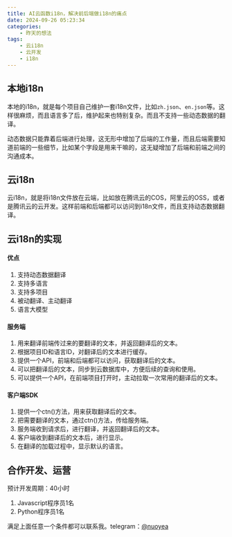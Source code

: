 ```yaml
---
title: AI云函数i18n，解决前后端做i18n的痛点
date: 2024-09-26 05:23:34
categories:
    - 昨天的想法
tags:
    - 云i18n
    - 云开发
    - i18n
---
```


## 本地i18n

本地的i18n，就是每个项目自己维护一套i18n文件，比如`zh.json`、`en.json`等。这样很麻烦，而且语言多了后，维护起来也特别复杂。而且不支持一些动态数据的翻译。

动态数据只能靠着后端进行处理，这无形中增加了后端的工作量，而且后端需要知道前端的一些细节，比如某个字段是用来干嘛的，这无疑增加了后端和前端之间的沟通成本。

<!-- more -->

## 云i18n

云i18n，就是将i18n文件放在云端，比如放在腾讯云的COS，阿里云的OSS，或者是腾讯云的云开发。这样前端和后端都可以访问到i18n文件，而且支持动态数据翻译。

## 云i18n的实现

#### 优点

1. 支持动态数据翻译
2. 支持多语言
3. 支持多项目
4. 被动翻译、主动翻译
5. 语言大模型

#### 服务端

1. 用来翻译前端传过来的要翻译的文本，并返回翻译后的文本。
2. 根据项目ID和语言ID，对翻译后的文本进行缓存。
3. 提供一个API，前端和后端都可以访问，获取翻译后的文本。
4. 可以把翻译后的文本，同步到云数据库中，方便后续的查询和使用。
5. 可以提供一个API，在前端项目打开时，主动拉取一次常用的翻译后的文本。


#### 客户端SDK

1. 提供一个ctn()方法，用来获取翻译后的文本。
2. 把需要翻译的文本，通过ctn()方法，传给服务端。
3. 服务端收到请求后，进行翻译，并返回翻译后的文本。
4. 客户端收到翻译后的文本后，进行显示。
5. 在翻译的加载过程中，显示默认的语言。

## 合作开发、运营

预计开发周期：40小时

1. Javascript程序员1名
2. Python程序员1名

满足上面任意一个条件都可以联系我。telegram：[@nuoyea](https://t.me/nuoyea)
